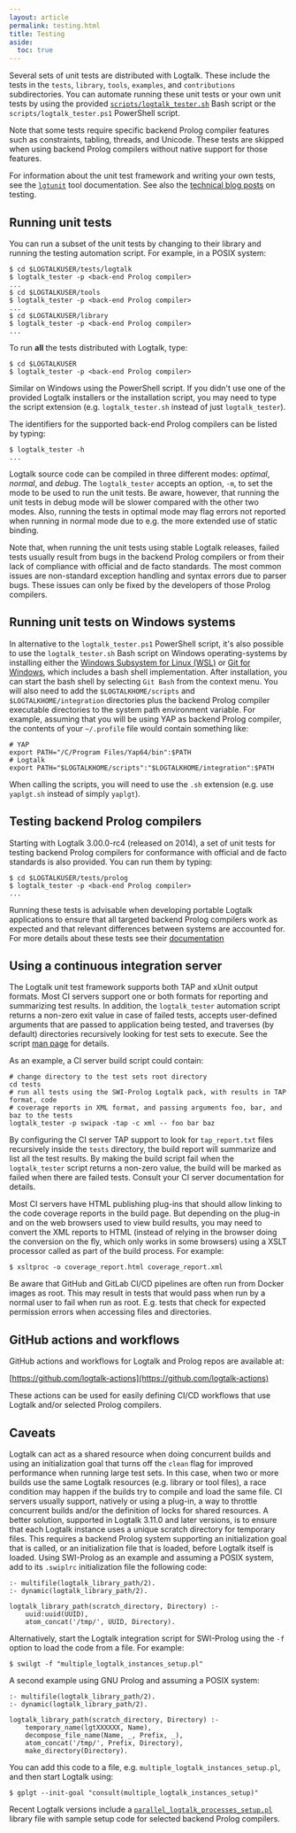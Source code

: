 ```yaml
---
layout: article
permalink: testing.html
title: Testing
aside:
  toc: true
---
```


Several sets of unit tests are distributed with Logtalk. These include the tests in the `tests`, `library`, `tools`, `examples`, and `contributions` subdirectories. You can automate running these unit tests or your own unit tests by using the provided [`scripts/logtalk_tester.sh`](man/logtalk_tester.html) Bash script or the `scripts/logtalk_tester.ps1` PowerShell script.

Note that some tests require specific backend Prolog compiler features such as constraints, tabling, threads, and Unicode. These tests are skipped when using backend Prolog compilers without native support for those features.

For information about the unit test framework and writing your own tests, see the [`lgtunit`](https://github.com/LogtalkDotOrg/logtalk3/blob/master/tools/lgtunit/NOTES.md)
tool documentation. See also the [technical blog posts](blog.html?tag=testing) on testing.

## Running unit tests

You can run a subset of the unit tests by changing to their library and running the testing automation script. For example, in a POSIX system:

```shell
$ cd $LOGTALKUSER/tests/logtalk
$ logtalk_tester -p <back-end Prolog compiler>
...
$ cd $LOGTALKUSER/tools
$ logtalk_tester -p <back-end Prolog compiler>
...
$ cd $LOGTALKUSER/library
$ logtalk_tester -p <back-end Prolog compiler>
...
```

To run **all** the tests distributed with Logtalk, type:

```shell
$ cd $LOGTALKUSER
$ logtalk_tester -p <back-end Prolog compiler>
```

Similar on Windows using the PowerShell script. If you didn't use one of the provided Logtalk installers or the installation script, you may need to type the script extension (e.g. `logtalk_tester.sh` instead of just `logtalk_tester`).

The identifiers for the supported back-end Prolog compilers can be listed by typing:

```shell
$ logtalk_tester -h
...
```
 
Logtalk source code can be compiled in three different modes: _optimal_, _normal_, and _debug_. The `logtalk_tester` accepts an option, `-m`, to set the mode to be used to run the unit tests. Be aware, however, that running the unit tests in debug mode will be slower compared with the other two modes. Also, running the tests in optimal mode may flag errors not reported when running in normal mode due to e.g. the more extended use of static binding.

Note that, when running the unit tests using stable Logtalk releases, failed tests usually result from bugs in the backend Prolog compilers or from their lack of compliance with official and de facto standards. The most common issues are non-standard exception handling and syntax errors due to parser bugs. These issues can only be fixed by the developers of those Prolog compilers.

## Running unit tests on Windows systems

In alternative to the `logtalk_tester.ps1` PowerShell script, it's also possible to use the `logtalk_tester.sh` Bash script on Windows operating-systems by installing either the [Windows Subsystem for Linux (WSL)](https://docs.microsoft.com/en-us/windows/wsl/) or [Git for Windows](https://gitforwindows.org), which includes a bash shell implementation. After installation, you can start the bash shell by selecting `Git Bash` from the context menu. You will also need to add the `$LOGTALKHOME/scripts` and `$LOGTALKHOME/integration` directories plus the backend Prolog compiler executable directories to the system path environment variable. For example, assuming that you will be using YAP as backend Prolog compiler, the contents of your `~/.profile` file would contain something like:

```shell
# YAP
export PATH="/C/Program Files/Yap64/bin":$PATH
# Logtalk
export PATH="$LOGTALKHOME/scripts":"$LOGTALKHOME/integration":$PATH
```

When calling the scripts, you will need to use the `.sh` extension (e.g. use `yaplgt.sh` instead of simply `yaplgt`).

## Testing backend Prolog compilers

Starting with Logtalk 3.00.0-rc4 (released on 2014), a set of unit tests for testing backend Prolog compilers for conformance with official and de facto standards is also provided. You can run them by typing:

```shell
$ cd $LOGTALKUSER/tests/prolog
$ logtalk_tester -p <back-end Prolog compiler>
...
```

Running these tests is advisable when developing portable Logtalk applications to ensure that all targeted backend Prolog compilers work as expected and that relevant differences between systems are accounted for. For more details about these tests see their [documentation](https://github.com/LogtalkDotOrg/logtalk3/blob/master/tests/prolog/NOTES.md)

## Using a continuous integration server

The Logtalk unit test framework supports both TAP and xUnit output formats. Most CI servers support one or both formats for reporting and summarizing test results. In addition, the `logtalk_tester` automation script returns a non-zero exit value in case of failed tests, accepts user-defined arguments that are passed to application being tested, and traverses (by default) directories recursively looking for test sets to execute. See the script [man page](man/logtalk_tester.html) for details.

As an example, a CI server build script could contain:

```shell
# change directory to the test sets root directory
cd tests
# run all tests using the SWI-Prolog Logtalk pack, with results in TAP format, code
# coverage reports in XML format, and passing arguments foo, bar, and baz to the tests
logtalk_tester -p swipack -tap -c xml -- foo bar baz
```

By configuring the CI server TAP support to look for `tap_report.txt` files recursively inside the `tests` directory, the build report will summarize and list all the test results. By making the build script fail when the `logtalk_tester` script returns a non-zero value, the build will be marked as failed when there are failed tests. Consult your CI server documentation for details.

Most CI servers have HTML publishing plug-ins that should allow linking to the code coverage reports in the build page. But depending on the plug-in and on the web browsers used to view build results, you may need to convert the XML reports to HTML (instead of relying in the browser doing the conversion on the fly, which only works in some browsers) using a XSLT processor called as part of the build process. For example:

```shell
$ xsltproc -o coverage_report.html coverage_report.xml
```

Be aware that GitHub and GitLab CI/CD pipelines are often run from Docker images as root. This may result in tests that would pass when run by a normal user to fail when run as root. E.g. tests that check for expected permission errors when accessing files and directories.

## GitHub actions and workflows

GitHub actions and workflows for Logtalk and Prolog repos are available at:

[https://github.com/logtalk-actions](https://github.com/logtalk-actions)

These actions can be used for easily defining CI/CD workflows that use Logtalk and/or selected Prolog compilers.

## Caveats

Logtalk can act as a shared resource when doing concurrent builds and using an initialization goal that turns off the `clean` flag for improved performance when running large test sets. In this case, when two or more builds use the same Logtalk resources (e.g. library or tool files), a race condition may happen if the builds try to compile and load the same file. CI servers usually support, natively or using a plug-in, a way to throttle concurrent builds and/or the definition of locks for shared resources. A better solution, supported in Logtalk 3.11.0 and later versions, is to ensure that each Logtalk instance uses a unique scratch directory for temporary files. This requires a backend Prolog system supporting an initialization goal that is called, or an initialization file that is loaded, before Logtalk itself is loaded. Using SWI-Prolog as an example and assuming a POSIX system, add to its `.swiplrc` initialization file the following code:

```logtalk
:- multifile(logtalk_library_path/2).
:- dynamic(logtalk_library_path/2).

logtalk_library_path(scratch_directory, Directory) :-
    uuid:uuid(UUID),
    atom_concat('/tmp/', UUID, Directory).
```

Alternatively, start the Logtalk integration script for SWI-Prolog using the `-f` option to load the code from a file. For example:

```shell
$ swilgt -f "multiple_logtalk_instances_setup.pl"
```

A second example using GNU Prolog and assuming a POSIX system:

```logtalk
:- multifile(logtalk_library_path/2).
:- dynamic(logtalk_library_path/2).

logtalk_library_path(scratch_directory, Directory) :-
    temporary_name(lgtXXXXXX, Name),
    decompose_file_name(Name, _, Prefix, _),
    atom_concat('/tmp/', Prefix, Directory),
    make_directory(Directory).
```

You can add this code to a file, e.g. `multiple_logtalk_instances_setup.pl`, and then start Logtalk using:

```shell
$ gplgt --init-goal "consult(multiple_logtalk_instances_setup)"
```

Recent Logtalk versions include a [`parallel_logtalk_processes_setup.pl`](https://github.com/LogtalkDotOrg/logtalk3/blob/master/library/parallel_logtalk_processes_setup.pl)
library file with sample setup code for selected backend Prolog compilers.
